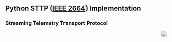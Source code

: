 ## Python STTP ([IEEE 2664](https://standards.ieee.org/project/2664.html)) Implementation
### Streaming Telemetry Transport Protocol

<img align="right" src="assets/sttp.png">
